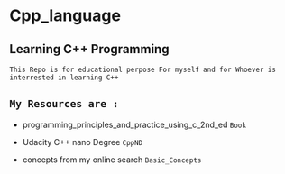 # Cpp_language
## Learning C++ Programming 

`This Repo is for educational perpose For myself and for Whoever is interrested in learning C++`

## `My Resources are : `

- programming_principles_and_practice_using_c_2nd_ed `Book`
	 
- Udacity C++ nano Degree `CppND`
	
- concepts from my online search `Basic_Concepts`
	
	
	

